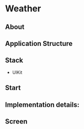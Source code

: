 # Weather

## About

## Application Structure

## Stack
* UIKit

## Start

## Implementation details:

## Screen
